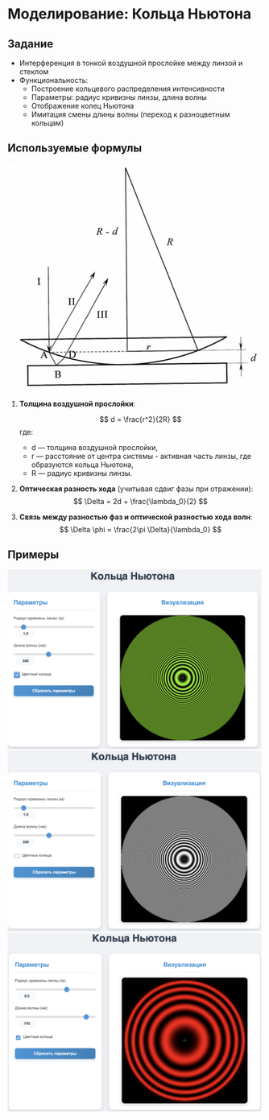 # Моделирование: Кольца Ньютона

## Задание

- Интерференция в тонкой воздушной прослойке между линзой и стеклом
- Функциональность:
    - Построение кольцевого распределения интенсивности
    - Параметры: радиус кривизны линзы, длина волны
    - Отображение колец Ньютона
    - Имитация смены длины волны (переход к разноцветным кольцам)

## Используемые формулы

![Теория](images/theory.png)

1. **Толщина воздушной прослойки**:
   
   $$ d = \frac{r^2}{2R} $$
   где:
   - d — толщина воздушной прослойки,
   - r — расстояние от центра системы - активная часть линзы, где образуются кольца Ньютона,
   - R — радиус кривизны линзы.

2. **Оптическая разность хода** (учитывая сдвиг фазы при отражении):
   $$ \Delta = 2d + \frac{\lambda_0}{2} $$

3. **Связь между разностью фаз и оптической разностью хода волн**:
   $$ \Delta \phi = \frac{2\pi \Delta}{\lambda_0} $$

## Примеры

![Example1](images/example1.png)
![Example2](images/example2.png)
![Example3](images/example3.png)

